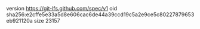 version https://git-lfs.github.com/spec/v1
oid sha256:e2cffe5e33a5d8e606cac6de44a39ccd19c5a2e9ce5c80227879653eb921120a
size 23157
